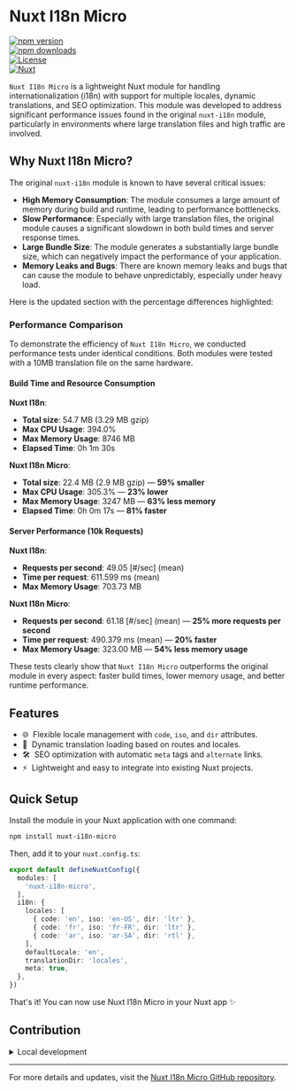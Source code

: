# Nuxt I18n Micro

[![npm version][npm-version-src]][npm-version-href]  
[![npm downloads][npm-downloads-src]][npm-downloads-href]  
[![License][license-src]][license-href]  
[![Nuxt][nuxt-src]][nuxt-href]

`Nuxt I18n Micro` is a lightweight Nuxt module for handling internationalization (i18n) with support for multiple locales, dynamic translations, and SEO optimization. This module was developed to address significant performance issues found in the original `nuxt-i18n` module, particularly in environments where large translation files and high traffic are involved.

## Why Nuxt I18n Micro?

The original `nuxt-i18n` module is known to have several critical issues:
- **High Memory Consumption**: The module consumes a large amount of memory during build and runtime, leading to performance bottlenecks.
- **Slow Performance**: Especially with large translation files, the original module causes a significant slowdown in both build times and server response times.
- **Large Bundle Size**: The module generates a substantially large bundle size, which can negatively impact the performance of your application.
- **Memory Leaks and Bugs**: There are known memory leaks and bugs that can cause the module to behave unpredictably, especially under heavy load.

Here is the updated section with the percentage differences highlighted:

### Performance Comparison

To demonstrate the efficiency of `Nuxt I18n Micro`, we conducted performance tests under identical conditions. Both modules were tested with a 10MB translation file on the same hardware.

#### Build Time and Resource Consumption

**Nuxt I18n**:
- **Total size**: 54.7 MB (3.29 MB gzip)
- **Max CPU Usage**: 394.0%
- **Max Memory Usage**: 8746 MB
- **Elapsed Time**: 0h 1m 30s

**Nuxt I18n Micro**:
- **Total size**: 22.4 MB (2.9 MB gzip) — **59% smaller**
- **Max CPU Usage**: 305.3% — **23% lower**
- **Max Memory Usage**: 3247 MB — **63% less memory**
- **Elapsed Time**: 0h 0m 17s — **81% faster**

#### Server Performance (10k Requests)

**Nuxt I18n**:
- **Requests per second**: 49.05 [#/sec] (mean)
- **Time per request**: 611.599 ms (mean)
- **Max Memory Usage**: 703.73 MB

**Nuxt I18n Micro**:
- **Requests per second**: 61.18 [#/sec] (mean) — **25% more requests per second**
- **Time per request**: 490.379 ms (mean) — **20% faster**
- **Max Memory Usage**: 323.00 MB — **54% less memory usage**

These tests clearly show that `Nuxt I18n Micro` outperforms the original module in every aspect: faster build times, lower memory usage, and better runtime performance.

## Features

- 🌐 &nbsp;Flexible locale management with `code`, `iso`, and `dir` attributes.
- 🔄 &nbsp;Dynamic translation loading based on routes and locales.
- 🛠 &nbsp;SEO optimization with automatic `meta` tags and `alternate` links.
- ⚡ &nbsp;Lightweight and easy to integrate into existing Nuxt projects.

## Quick Setup

Install the module in your Nuxt application with one command:

```bash
npm install nuxt-i18n-micro
```

Then, add it to your `nuxt.config.ts`:

```typescript
export default defineNuxtConfig({
  modules: [
    'nuxt-i18n-micro',
  ],
  i18n: {
    locales: [
      { code: 'en', iso: 'en-US', dir: 'ltr' },
      { code: 'fr', iso: 'fr-FR', dir: 'ltr' },
      { code: 'ar', iso: 'ar-SA', dir: 'rtl' },
    ],
    defaultLocale: 'en',
    translationDir: 'locales',
    meta: true,
  },
})
```

That's it! You can now use Nuxt I18n Micro in your Nuxt app ✨

## Contribution

<details>
  <summary>Local development</summary>

  ```bash
  # Install dependencies
  npm install
  
  # Generate type stubs
  npm run dev:prepare
  
  # Develop with the playground
  npm run dev
  
  # Build the playground
  npm run dev:build
  
  # Run ESLint
  npm run lint
  
  # Run Vitest
  npm run test
  npm run test:watch
  
  # Release new version
  npm run release
  ```

</details>

<!-- Badges -->
[npm-version-src]: https://img.shields.io/npm/v/nuxt-i18n-micro/latest.svg?style=flat&colorA=020420&colorB=00DC82
[npm-version-href]: https://npmjs.com/package/nuxt-i18n-micro

[npm-downloads-src]: https://img.shields.io/npm/dm/nuxt-i18n-micro.svg?style=flat&colorA=020420&colorB=00DC82
[npm-downloads-href]: https://npmjs.com/package/nuxt-i18n-micro

[license-src]: https://img.shields.io/npm/l/nuxt-i18n-micro.svg?style=flat&colorA=020420&colorB=00DC82
[license-href]: https://npmjs.com/package/nuxt-i18n-micro

[nuxt-src]: https://img.shields.io/badge/Nuxt-020420?logo=nuxt.js
[nuxt-href]: https://nuxt.com

---

For more details and updates, visit the [Nuxt I18n Micro GitHub repository](https://github.com/s00d/nuxt-i18n-micro).
